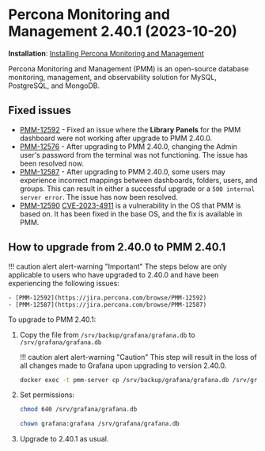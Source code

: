 # Percona Monitoring and Management 2.40.1 (2023-10-20)

**Installation**: [Installing Percona Monitoring and Management](https://www.percona.com/software/pmm/quickstart)

Percona Monitoring and Management (PMM) is an open-source database monitoring, management, and observability solution for MySQL, PostgreSQL, and MongoDB.

## Fixed issues

- [PMM-12592](https://jira.percona.com/browse/PMM-12592) - Fixed an issue where the **Library Panels** for the PMM dashboard were not working after upgrade to PMM 2.40.0.
- [PMM-12576](https://jira.percona.com/browse/PMM-12576) - After upgrading to PMM 2.40.0, changing the Admin user's password from the terminal was not functioning. The issue has been resolved now.
- [PMM-12587](https://jira.percona.com/browse/PMM-12587) - After upgrading to PMM 2.40.0, some users may experience incorrect mappings between dashboards, folders, users, and groups. This can result in either a successful upgrade or a `500 internal server error`. The issue has now been resolved.
- [PMM-12590](https://jira.percona.com/browse/PMM-12590) [CVE-2023-4911](https://nvd.nist.gov/vuln/detail/CVE-2023-4911) is a vulnerability in the OS that PMM is based on. It has been fixed in the base OS, and the fix is available in PMM.


## How to upgrade from 2.40.0 to PMM 2.40.1

!!! caution alert alert-warning "Important"
    The steps below are only applicable to users who have upgraded to 2.40.0 and have been experiencing the following issues:
    
    - [PMM-12592](https://jira.percona.com/browse/PMM-12592)
    - [PMM-12587](https://jira.percona.com/browse/PMM-12587)

To upgrade to PMM 2.40.1:

1. Copy the file from `/srv/backup/grafana/grafana.db` to `/srv/grafana/grafana.db`

    !!! caution alert alert-warning "Caution"
    This step will result in the loss of all changes made to Grafana upon upgrading to version 2.40.0.
    
    ```sh
    docker exec -t pmm-server cp /srv/backup/grafana/grafana.db /srv/grafana/grafana.db
    ```

2. Set permissions:

    ```sh
    chmod 640 /srv/grafana/grafana.db
 
    chown grafana:grafana /srv/grafana/grafana.db
    ```

3. Upgrade to 2.40.1 as usual.